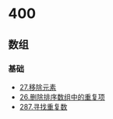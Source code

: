 # 400

## 数组

### 基础

- [27.移除元素](../leetcode/src/_27_remove_element/)
- [26.删除排序数组中的重复项](../leetcode/src/_26_remove_duplicates_from_sorted_array/)
- [287.寻找重复数](../leetcode/src/_287_find_the_duplicate_number/)